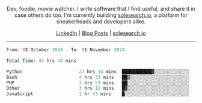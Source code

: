 <p align="center">Dev, foodie, movie watcher. I write software that I find useful, and share it in case others do too. I'm currently building <a href="https://solesearch.io">solesearch.io</a>, a platform for sneakerheads and developers alike.</p>
<p align="center">
  <a href="https://www.linkedin.com/in/peter-rauscher">LinkedIn</a>
  |
  <a href="https://dev.to/peterrauscher">Blog Posts</a>
  |
  <a href="https://solesearch.io">solesearch.io</a>
</p>
<hr/>
<!--START_SECTION:waka-->

```python
From: 02 October 2024 - To: 01 November 2024

Total Time: 44 hrs 44 mins

Python                     22 hrs 14 mins  ███████████▓░░░░░░░░░░░░░   46.38 %
Bash                       4 hrs 33 mins   ██▒░░░░░░░░░░░░░░░░░░░░░░   09.51 %
PHP                        3 hrs 59 mins   ██░░░░░░░░░░░░░░░░░░░░░░░   08.32 %
Other                      3 hrs 12 mins   █▓░░░░░░░░░░░░░░░░░░░░░░░   06.70 %
JavaScript                 1 hr 43 mins    █░░░░░░░░░░░░░░░░░░░░░░░░   03.60 %
```

<!--END_SECTION:waka-->
